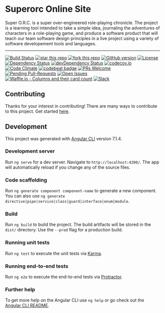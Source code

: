 # Superorc Online Site

Super O.R.C. is a super over-engineered role-playing chronicle. The project is a learning tool intended to take a simple idea, journaling the adventures of characters in a role-playing game, and produce a software product that will teach our team software design principles in a live project using a variety of software developement tools and languages.

---
[![Build Status](https://travis-ci.com/superorc-online/superorc-online-site.svg?branch=master)](https://travis-ci.com/superorc-online/superorc-online-site)
[![star this repo](http://githubbadges.com/star.svg?user=superorc-online&repo=superorc-online-site&style=flat)](https://github.com/superorc-online/superorc-online-site)
[![fork this repo](http://githubbadges.com/fork.svg?user=superorc-online&repo=superorc-online-site&style=flat)](https://github.com/superorc-online/superorc-online-site/fork)
[![GitHub version](https://badge.fury.io/gh/superorc-online%2Fsuperorc-online-site.svg)](http://badge.fury.io/gh/superorc-online%2Fsuperorc-online-site)
[![License](https://img.shields.io/badge/License-Apache%202.0-blue.svg)](https://opensource.org/licenses/Apache-2.0)
[![Dependency Status](https://david-dm.org/superorc-online/superorc-online-site.svg)](https://david-dm.org/superorc-online/superorc-online-site)
[![devDependency Status](https://david-dm.org/superorc-online/superorc-online-site/dev-status.svg)](https://david-dm.org/superorc-online/superorc-online-site#info=devDependencies)
[![codecov.io](https://codecov.io/github/superorc-online/superorc-online-site/coverage.svg?branch=master)](https://codecov.io/github/superorc-online/superorc-online-site?branch=master)
[![Code Climate](https://codeclimate.com/github/superorc-online/superorc-online-site.svg)](https://codeclimate.com/github/superorc-online/superorc-online-site)
[![codebeat badge](https://codebeat.co/badges/daf44f38-23bc-46a7-91e1-59faded338f1)](https://codebeat.co/projects/github-com-superorc-online-superorc-online-site-master)
[![PRs Welcome](https://img.shields.io/badge/PRs-welcome-brightgreen.svg?style=flat-square)](http://makeapullrequest.com)
[![Pending Pull-Requests](http://githubbadges.herokuapp.com/superorc-online/superorc-online-site/pulls.svg?style=flat)](https://github.com/superorc-online/superorc-online-site/pulls)
[![Open Issues](http://githubbadges.herokuapp.com/superorc-online/superorc-online-site/issues.svg?style=flat)](https://github.com/superorc-online/superorc-online-site/issues)
[![Waffle.io - Columns and their card count](https://badge.waffle.io/superorc-online/superorc-online-site.svg?columns=all)](https://waffle.io/superorc-online/superorc-online-site)
[![Slack](https://img.shields.io/badge/slack-superorc-orange.svg?style=flat)](https://superorconline.slack.com/messages/general/)

## Contributing

Thanks for your interest in contributing! There are many ways to contribute to this project. Get started [here](CONTRIBUTING.md).

## Development

This project was generated with [Angular CLI](https://github.com/angular/angular-cli) version 7.1.4.

### Development server

Run `ng serve` for a dev server. Navigate to `http://localhost:4200/`. The app will automatically reload if you change any of the source files.

### Code scaffolding

Run `ng generate component component-name` to generate a new component. You can also use `ng generate directive|pipe|service|class|guard|interface|enum|module`.

### Build

Run `ng build` to build the project. The build artifacts will be stored in the `dist/` directory. Use the `--prod` flag for a production build.

### Running unit tests

Run `ng test` to execute the unit tests via [Karma](https://karma-runner.github.io).

### Running end-to-end tests

Run `ng e2e` to execute the end-to-end tests via [Protractor](http://www.protractortest.org/).

### Further help

To get more help on the Angular CLI use `ng help` or go check out the [Angular CLI README](https://github.com/angular/angular-cli/blob/master/README.md).
